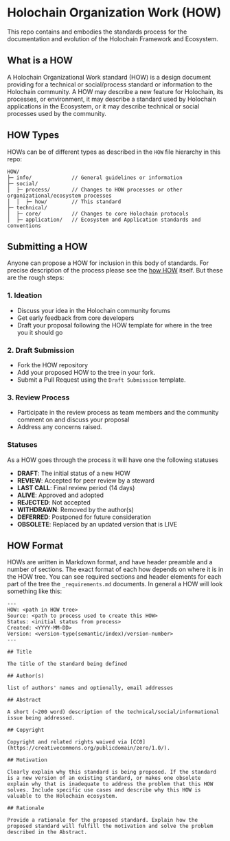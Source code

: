 # Holochain Organization Work (HOW)

This repo contains and embodies the standards process for the documentation and evolution of the Holochain Framework and Ecosystem.

## What is a HOW

A Holochain Organizational Work standard (HOW) is a design document providing for a technical or social/process standard or information to the Holochain community.  A HOW may describe a new feature for Holochain, its processes, or environment, it may describe a standard used by Holochain applications in the Ecosystem, or it may describe technical or social processes used by the community.  

## HOW Types

HOWs can be of different types as described in the `HOW` file hierarchy in this repo:

```
HOW/
├─ info/             // General guidelines or information
├─ social/
│  ├─ process/       // Changes to HOW processes or other organizational/ecosystem processes
│  │  ├─ how/        // This standard
├─ technical/
│  ├─ core/          // Changes to core Holochain protocols
│  ├─ application/   // Ecosystem and Application standards and conventions
```

## Submitting a HOW

Anyone can propose a HOW for inclusion in this body of standards.  For precise description of the process please see the [how HOW](/HOW/social/process/how/how-v1.md) itself. But these are the rough steps: 

### 1. Ideation
- Discuss your idea in the Holochain community forums
- Get early feedback from core developers
- Draft your proposal following the HOW template for where in the tree you it should go

### 2. Draft Submission
- Fork the HOW repository
- Add your proposed HOW to the tree in your fork.
- Submit a Pull Request using the `Draft Submission` template.

### 3. Review Process
- Participate in the review process as team members and the community comment on and discuss your proposal
- Address any concerns raised.

###  Statuses

As a HOW goes through the process it will have one the following statuses

- **DRAFT**: The initial status of a new HOW
- **REVIEW**: Accepted for peer review by a steward
- **LAST CALL**: Final review period (14 days)
- **ALIVE**: Approved and adopted
- **REJECTED**: Not accepted
- **WITHDRAWN**: Removed by the author(s)
- **DEFERRED**: Postponed for future consideration
- **OBSOLETE**: Replaced by an updated version that is LIVE

## HOW Format

HOWs are written in Markdown format, and have header preamble and a number of sections. The exact format of each how depends on where it is in the HOW tree.  You can see required sections and header elements for each part of the tree the `_requirements.md` documents. In general a HOW will look something like this:

```
---
HOW: <path in HOW tree>
Source: <path to process used to create this HOW>
Status: <initial status from process>
Created: <YYYY-MM-DD>
Version: <version-type(semantic/index)/version-number>
---

## Title

The title of the standard being defined

## Author(s)

list of authors' names and optionally, email addresses

## Abstract

A short (~200 word) description of the technical/social/informational issue being addressed.

## Copyright

Copyright and related rights waived via [CC0](https://creativecommons.org/publicdomain/zero/1.0/).

## Motivation

Clearly explain why this standard is being proposed. If the standard is a new version of an existing standard, or makes one obsolete explain why that is inadequate to address the problem that this HOW solves. Include specific use cases and describe why this HOW is valuable to the Holochain ecosystem.

## Rationale

Provide a rationale for the proposed standard. Explain how the proposed standard will fulfill the motivation and solve the problem described in the Abstract.
```
